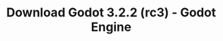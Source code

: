 ---
# Generated by /tools/generators/src/download_archive_generator !!! do not edit by hand !!!
title: 'Download Godot 3.2.2 (rc3) - Godot Engine'
type: 'download/archive'
name: '3.2.2'
flavor: 'rc3'
release_date: '2020-06-22T03:00:00-00:00'
release_notes: 'article/release-candidate-godot-3-2-2-rc-3/'
primaryPlatforms:
  - 'android.apk'
  - 'macos.universal'
  - 'windows.64'
  - 'linux_server.headless.64'
  - 'web'
  - 'templates'
links:
  android.apk:
    name: 'android.apk'
    title: 'Android'
    caption: 'Universal APK (ARM64 + ARMv7 + x86_64 + x86)'
    tags:
      - 'APK download'
      - 'ARM64/v7'
      - 'x86 (64 & 32 bit)'
    hosts:
      github_builds:
        regular: 'https://github.com/godotengine/godot-builds/releases/download/3.2.2-rc3/Godot_v3.2.2-rc3_android_editor.apk'
        mono: '#'
      github:
        regular: 'https://github.com/godotengine/godot/releases/download/3.2.2-rc3/Godot_v3.2.2-rc3_android_editor.apk'
        mono: '#'
  macos.universal:
    name: 'macos.universal'
    title: 'macOS'
    caption: 'Universal (x86_64 + Apple Silicon)'
    tags:
      - 'Intel/Apple Silicon'
      - '64 bit'
    hosts:
      github_builds:
        regular: 'https://github.com/godotengine/godot-builds/releases/download/3.2.2-rc3/Godot_v3.2.2-rc3_osx.universal.zip'
        mono: 'https://github.com/godotengine/godot-builds/releases/download/3.2.2-rc3/Godot_v3.2.2-rc3_mono_osx.universal.zip'
      github:
        regular: 'https://github.com/godotengine/godot/releases/download/3.2.2-rc3/Godot_v3.2.2-rc3_osx.universal.zip'
        mono: 'https://github.com/godotengine/godot/releases/download/3.2.2-rc3/Godot_v3.2.2-rc3_mono_osx.universal.zip'
  windows.64:
    name: 'windows.64'
    title: 'Windows'
    caption: 'Standard (x86_64)'
    tags:
      - '64 bit'
    hosts:
      github_builds:
        regular: 'https://github.com/godotengine/godot-builds/releases/download/3.2.2-rc3/Godot_v3.2.2-rc3_win64.exe.zip'
        mono: 'https://github.com/godotengine/godot-builds/releases/download/3.2.2-rc3/Godot_v3.2.2-rc3_mono_win64.zip'
      github:
        regular: 'https://github.com/godotengine/godot/releases/download/3.2.2-rc3/Godot_v3.2.2-rc3_win64.exe.zip'
        mono: 'https://github.com/godotengine/godot/releases/download/3.2.2-rc3/Godot_v3.2.2-rc3_mono_win64.zip'
  linux_server.headless.64:
    name: 'linux_server.headless.64'
    title: 'Linux Server'
    caption: 'Headless (x86_64)'
    tags:
      - '64 bit'
      - 'Headless'
    hosts:
      github_builds:
        regular: 'https://github.com/godotengine/godot-builds/releases/download/3.2.2-rc3/Godot_v3.2.2-rc3_linux_headless.64.zip'
        mono: 'https://github.com/godotengine/godot-builds/releases/download/3.2.2-rc3/Godot_v3.2.2-rc3_mono_linux_headless_64.zip'
      github:
        regular: 'https://github.com/godotengine/godot/releases/download/3.2.2-rc3/Godot_v3.2.2-rc3_linux_headless.64.zip'
        mono: 'https://github.com/godotengine/godot/releases/download/3.2.2-rc3/Godot_v3.2.2-rc3_mono_linux_headless_64.zip'
  web:
    name: 'web'
    title: 'Web editor'
    caption: ''
    tags:
      - 'Self-hosted'
      - 'Cross-platform'
    hosts:
      github_builds:
        regular: 'https://github.com/godotengine/godot-builds/releases/download/3.2.2-rc3/Godot_v3.2.2-rc3_web_editor.zip'
        mono: '#'
      github:
        regular: 'https://github.com/godotengine/godot/releases/download/3.2.2-rc3/Godot_v3.2.2-rc3_web_editor.zip'
        mono: '#'
  linux.64:
    name: 'linux.64'
    title: 'Linux'
    caption: 'Standard (x86_64)'
    tags:
      - '64 bit'
    hosts:
      github_builds:
        regular: 'https://github.com/godotengine/godot-builds/releases/download/3.2.2-rc3/Godot_v3.2.2-rc3_x11.64.zip'
        mono: 'https://github.com/godotengine/godot-builds/releases/download/3.2.2-rc3/Godot_v3.2.2-rc3_mono_x11_64.zip'
      github:
        regular: 'https://github.com/godotengine/godot/releases/download/3.2.2-rc3/Godot_v3.2.2-rc3_x11.64.zip'
        mono: 'https://github.com/godotengine/godot/releases/download/3.2.2-rc3/Godot_v3.2.2-rc3_mono_x11_64.zip'
  linux.32:
    name: 'linux.32'
    title: 'Linux'
    caption: 'Standard (x86)'
    tags:
      - '32 bit'
    hosts:
      github_builds:
        regular: 'https://github.com/godotengine/godot-builds/releases/download/3.2.2-rc3/Godot_v3.2.2-rc3_x11.32.zip'
        mono: 'https://github.com/godotengine/godot-builds/releases/download/3.2.2-rc3/Godot_v3.2.2-rc3_mono_x11_32.zip'
      github:
        regular: 'https://github.com/godotengine/godot/releases/download/3.2.2-rc3/Godot_v3.2.2-rc3_x11.32.zip'
        mono: 'https://github.com/godotengine/godot/releases/download/3.2.2-rc3/Godot_v3.2.2-rc3_mono_x11_32.zip'
  windows.32:
    name: 'windows.32'
    title: 'Windows'
    caption: 'Standard (x86)'
    tags:
      - '32 bit'
    hosts:
      github_builds:
        regular: 'https://github.com/godotengine/godot-builds/releases/download/3.2.2-rc3/Godot_v3.2.2-rc3_win32.exe.zip'
        mono: 'https://github.com/godotengine/godot-builds/releases/download/3.2.2-rc3/Godot_v3.2.2-rc3_mono_win32.zip'
      github:
        regular: 'https://github.com/godotengine/godot/releases/download/3.2.2-rc3/Godot_v3.2.2-rc3_win32.exe.zip'
        mono: 'https://github.com/godotengine/godot/releases/download/3.2.2-rc3/Godot_v3.2.2-rc3_mono_win32.zip'
  linux_server.64:
    name: 'linux_server.64'
    title: 'Linux Server'
    caption: 'Standard (x86_64)'
    tags:
      - '64 bit'
    hosts:
      github_builds:
        regular: 'https://github.com/godotengine/godot-builds/releases/download/3.2.2-rc3/Godot_v3.2.2-rc3_linux_server.64.zip'
        mono: 'https://github.com/godotengine/godot-builds/releases/download/3.2.2-rc3/Godot_v3.2.2-rc3_mono_linux_server_64.zip'
      github:
        regular: 'https://github.com/godotengine/godot/releases/download/3.2.2-rc3/Godot_v3.2.2-rc3_linux_server.64.zip'
        mono: 'https://github.com/godotengine/godot/releases/download/3.2.2-rc3/Godot_v3.2.2-rc3_mono_linux_server_64.zip'
  aar_library:
    name: 'aar_library'
    title: 'AAR library'
    caption: ''
    tags:
      - 'Android plugins'
      - 'Java'
      - 'Kotlin'
    hosts:
      github_builds:
        regular: 'https://github.com/godotengine/godot-builds/releases/download/3.2.2-rc3/godot-lib.3.2.2.rc3.release.aar'
        mono: 'https://github.com/godotengine/godot-builds/releases/download/3.2.2-rc3/godot-lib.3.2.2.rc3.mono.release.aar'
      github:
        regular: 'https://github.com/godotengine/godot/releases/download/3.2.2-rc3/godot-lib.3.2.2.rc3.release.aar'
        mono: 'https://github.com/godotengine/godot/releases/download/3.2.2-rc3/godot-lib.3.2.2.rc3.mono.release.aar'
  templates:
    name: 'templates'
    title: 'Export templates'
    caption: ''
    tags:
      - 'Used to export your games to all supported platforms'
    hosts:
      github_builds:
        regular: 'https://github.com/godotengine/godot-builds/releases/download/3.2.2-rc3/Godot_v3.2.2-rc3_export_templates.tpz'
        mono: 'https://github.com/godotengine/godot-builds/releases/download/3.2.2-rc3/Godot_v3.2.2-rc3_mono_export_templates.tpz'
      github:
        regular: 'https://github.com/godotengine/godot/releases/download/3.2.2-rc3/Godot_v3.2.2-rc3_export_templates.tpz'
        mono: 'https://github.com/godotengine/godot/releases/download/3.2.2-rc3/Godot_v3.2.2-rc3_mono_export_templates.tpz'
---